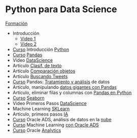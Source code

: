 # Python para Data Science

[Formación](https://app.aluracursos.com/formacion-data-science-oci-oracle-one)

- Introducción
  - [Video 1](https://www.youtube.com/watch?v=-QL8wcrc5mc)
  - [Video 2](https://www.youtube.com/watch?v=JMKZMa0tMhQ)
- [Curso](https://app.aluracursos.com/course/python-data-science-introduccion)
Introducción [Python](./python_intro.md)
- [Curso](https://app.aluracursos.com/course/python-data-science-funciones-librerias-pandas-basico)
[Pandas](./pandas_intro.md)
- Video [DataScience](https://www.youtube.com/watch?v=7_UXo-aqAeM)
- Artículo
[Clasif. de texto](https://www.aluracursos.com/blog/clasificando-texto-con-python)
- Artículo
[Comparación objetos](https://www.aluracursos.com/blog/como-comparar-objetos-en-python)
- Artículo
[Buscando Tweets](https://www.aluracursos.com/blog/buscando-tweets-con-python)
- [Curso](https://app.aluracursos.com/course/python-pandas-tratamiento-analisis-datos)
Pandas:
[Tratamiento y análisis](https://app.aluracursos.com/course/python-pandas-tratamiento-analisis-datos)
de datos
- Artículo, manipulando
[datos gigantes con Pandas](https://www.aluracursos.com/blog/manipulando-datos-gigantes-con-pandas)
- Artículo, eliminar filas y columnas con
[Pandas en Python](https://www.aluracursos.com/blog/como-eliminar-filas-y-columnas-en-pandas)
- [Curso](https://app.aluracursos.com/course/data-visualization-seaborn)
[Seaborn](./seaborn.md)
- Video Primeros Pasos [DataScience](https://www.youtube.com/watch?v=lEfMXSX4mz4&t=1603s)
- Machine Learning
[SKLearn](https://app.aluracursos.com/course/machine-learning-clasificacion-sklearn)
- Artículo, primeos pasos
[IA](https://www.aluracursos.com/blog/primeros-pasos-en-inteligencia-artificial-ia)
- [Curso](https://app.aluracursos.com/course/machine-learning-optimizacion-modelos-hiperparametros)
Oracle ADS, análisis de datos en la
[nube](./oads.md)
- [Curso](https://app.aluracursos.com/course/oracle-ads-productividad-creacion-modelos)
Machine Learning [con Oracle ADS](./oads_ml.md)
- [Curso](https://app.aluracursos.com/course/oracle-analytics-visualizando-datos)
Oracle [Analytics](./analytics.md)
